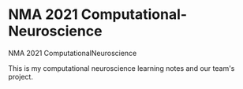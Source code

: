 # NMA 2021 Computational-Neuroscience

NMA 2021 ComputationalNeuroscience

This is my computational neuroscience learning notes and our team's project.
